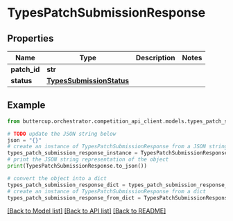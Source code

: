 # TypesPatchSubmissionResponse


## Properties

Name | Type | Description | Notes
------------ | ------------- | ------------- | -------------
**patch_id** | **str** |  | 
**status** | [**TypesSubmissionStatus**](TypesSubmissionStatus.md) |  | 

## Example

```python
from buttercup.orchestrator.competition_api_client.models.types_patch_submission_response import TypesPatchSubmissionResponse

# TODO update the JSON string below
json = "{}"
# create an instance of TypesPatchSubmissionResponse from a JSON string
types_patch_submission_response_instance = TypesPatchSubmissionResponse.from_json(json)
# print the JSON string representation of the object
print(TypesPatchSubmissionResponse.to_json())

# convert the object into a dict
types_patch_submission_response_dict = types_patch_submission_response_instance.to_dict()
# create an instance of TypesPatchSubmissionResponse from a dict
types_patch_submission_response_from_dict = TypesPatchSubmissionResponse.from_dict(types_patch_submission_response_dict)
```
[[Back to Model list]](../README.md#documentation-for-models) [[Back to API list]](../README.md#documentation-for-api-endpoints) [[Back to README]](../README.md)


